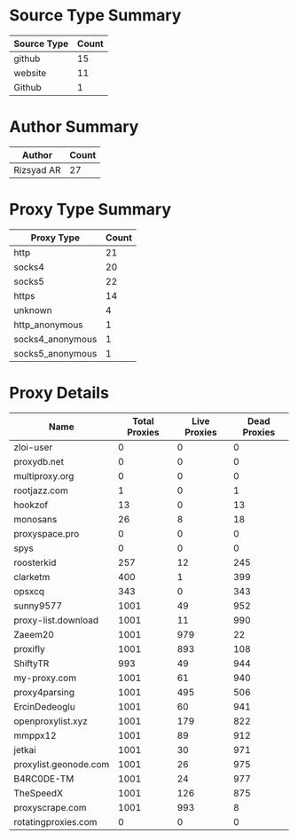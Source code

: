 # Source Type Summary

| Source Type | Count |
|-------------|-------|
| github | 15 |
| website | 11 |
| Github | 1 |


# Author Summary

| Author | Count |
|--------|-------|
| Rizsyad AR | 27 |


# Proxy Type Summary

| Proxy Type | Count |
|------------|-------|
| http | 21 |
| socks4 | 20 |
| socks5 | 22 |
| https | 14 |
| unknown | 4 |
| http_anonymous | 1 |
| socks4_anonymous | 1 |
| socks5_anonymous | 1 |


# Proxy Details

| Name | Total Proxies | Live Proxies | Dead Proxies |
|------|---------------|--------------|---------------|
| zloi-user | 0 | 0 | 0 |
| proxydb.net | 0 | 0 | 0 |
| multiproxy.org | 0 | 0 | 0 |
| rootjazz.com | 1 | 0 | 1 |
| hookzof | 13 | 0 | 13 |
| monosans | 26 | 8 | 18 |
| proxyspace.pro | 0 | 0 | 0 |
| spys | 0 | 0 | 0 |
| roosterkid | 257 | 12 | 245 |
| clarketm | 400 | 1 | 399 |
| opsxcq | 343 | 0 | 343 |
| sunny9577 | 1001 | 49 | 952 |
| proxy-list.download | 1001 | 11 | 990 |
| Zaeem20 | 1001 | 979 | 22 |
| proxifly | 1001 | 893 | 108 |
| ShiftyTR | 993 | 49 | 944 |
| my-proxy.com | 1001 | 61 | 940 |
| proxy4parsing | 1001 | 495 | 506 |
| ErcinDedeoglu | 1001 | 60 | 941 |
| openproxylist.xyz | 1001 | 179 | 822 |
| mmppx12 | 1001 | 89 | 912 |
| jetkai | 1001 | 30 | 971 |
| proxylist.geonode.com | 1001 | 26 | 975 |
| B4RC0DE-TM | 1001 | 24 | 977 |
| TheSpeedX | 1001 | 126 | 875 |
| proxyscrape.com | 1001 | 993 | 8 |
| rotatingproxies.com | 0 | 0 | 0 |
